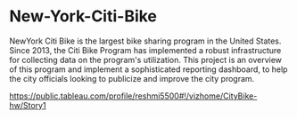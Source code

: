 # New-York-Citi-Bike

NewYork Citi Bike is the largest bike sharing program in the United States. Since 2013, the Citi Bike Program has implemented a robust infrastructure for collecting data on the program's utilization. 
This project is an overview of this program and implement a sophisticated reporting dashboard, to help the city officials looking to publicize and improve the city program.

https://public.tableau.com/profile/reshmi5500#!/vizhome/CityBike-hw/Story1